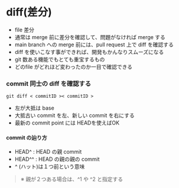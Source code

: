 # diff(差分)
- file 差分
- 通常は merge 前に差分を確認して、問題がなければ merge する
- main branch への merge 前には、pull request 上で diff を確認する
- diff を使いこなす事ができれば、開発もかんなりスムーズになる
- git 数ある機能でもとても重宝するもの
- どのfile がどれほど変わったのか一目で確認できる
### commit 同士の diff を確認する
    git diff < commitID >< commitID >
- 左が大抵は base
- 大抵古い commit を左、新しい commit を右にする
- 最新の commit point には HEADを使えばOK
#### commit の辿り方
- HEAD^ : HEAD の親 commit
- HEAD^^ : HEAD の親の親の commit
- ^ (ハット)は１つ前という意味
> ※ 親が２つある場合は、^1 や ^2 と指定する
